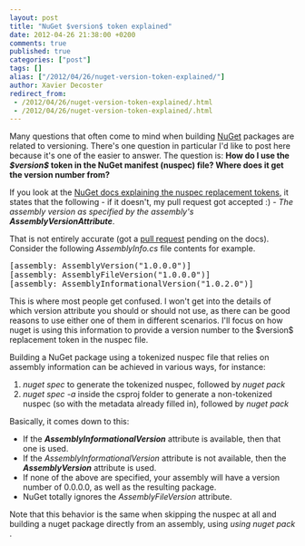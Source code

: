 ```yaml
---
layout: post
title: "NuGet $version$ token explained"
date: 2012-04-26 21:38:00 +0200
comments: true
published: true
categories: ["post"]
tags: []
alias: ["/2012/04/26/nuget-version-token-explained/"]
author: Xavier Decoster
redirect_from:
 - /2012/04/26/nuget-version-token-explained/.html
 - /2012/04/26/nuget-version-token-explained/.html
---
```

<p>Many questions that often come to mind when building <a href="http://www.nuget.org" target="_blank">NuGet</a> packages are related to versioning. There's one question in particular I'd like to post here because it's one of the easier to answer. The question is: <strong>How do I use the <em>$version$</em> token in the NuGet manifest (nuspec) file? Where does it get the version number from?</strong></p>

<p>If you look at the <a href="http://docs.nuget.org/docs/reference/nuspec-reference#Replacement_Tokens" target="_blank">NuGet docs explaining the nuspec replacement tokens</a>, it states that the following - if it doesn't, my pull request got accepted :) - <em>The assembly version as specified by the assembly's</em> <strong><em>AssemblyVersionAttribute</em></strong>.</p>

<p>That is not entirely accurate (got a <a href="https://github.com/NuGet/NuGetDocs/pull/27" target="_blank">pull request</a> pending on the docs). Consider the following <em>AssemblyInfo.cs</em> file contents for example.</p>

<pre class="brush: c#;gutter:false;auto-links:false;toolbar:false;wrap-lines:false;">[assembly: AssemblyVersion("1.0.0.0")]
[assembly: AssemblyFileVersion("1.0.0.0")]
[assembly: AssemblyInformationalVersion("1.0.2.0")]</pre>

<p>This is where most people get confused. I won't get into the details of which version attribute you should or should not use, as there can be good reasons to use either one of them in different scenarios. I'll focus on how nuget is using this information to provide a version number to the $version$ replacement token in the nuspec file.</p>

<p>Building a NuGet package using a tokenized nuspec file that relies on assembly information can be achieved in various ways, for instance:</p>

<ol>
<li><em>nuget spec <csproj></em> to generate the tokenized nuspec, followed by <em>nuget pack <csproj></em></li>
<li><em>nuget spec -a <assemblyPath></em> inside the csproj folder to generate a non-tokenized nuspec (so with the metadata already filled in), followed by <em>nuget pack <nuspec></em></li>
</ol>

<p>Basically, it comes down to this:</p>

<ul>
<li>If the <strong><em>AssemblyInformationalVersion</em></strong> attribute is available, then that one is used.</li>
<li>If the <em>AssemblyInformationalVersion</em> attribute is not available, then the <strong><em>AssemblyVersion</em></strong> attribute is used.</li>
<li>If none of the above are specified, your assembly will have a version number of 0.0.0.0, as well as the resulting package.</li>
<li>NuGet totally ignores the <em>AssemblyFileVersion</em> attribute.</li>
</ul>

<p>Note that this behavior is the same when skipping the nuspec at all and building a nuget package directly from an assembly, using <em>using nuget pack <assembly.dll></em>.</p>
